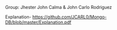 Group: Jhester John Calma & John Carlo Rodriguez



Explanation-
https://github.com/JCARL0/Mongo-DB/blob/master/Explanation.pdf
